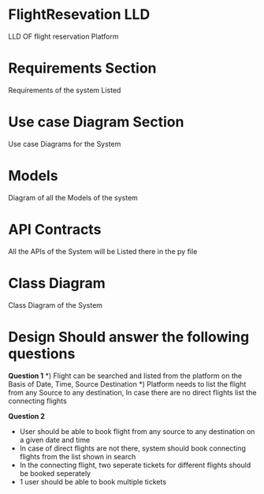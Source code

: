 # FlightResevation LLD
LLD OF flight reservation Platform

# Requirements Section
Requirements of the system Listed

# Use case Diagram Section
Use case Diagrams for the System

# Models
Diagram of all the Models of the system

# API Contracts
All the APIs of the System will be Listed there in the py file

# Class Diagram
Class Diagram of the System

# Design Should answer the following questions
**Question 1**
*) Flight can be searched and listed from the platform on the Basis of Date, Time, Source Destination
*) Platform needs to list the flight from any Source to any destination, In case there are no direct flights list the connecting flights

**Question 2**
- User should be able to book flight from any source to any destination on a given date and time
- In case of direct flights are not there, system should book connecting flights from the list shown in search
- In the connecting flight, two seperate tickets for different flights should be booked seperately
- 1 user should be able to book multiple tickets

